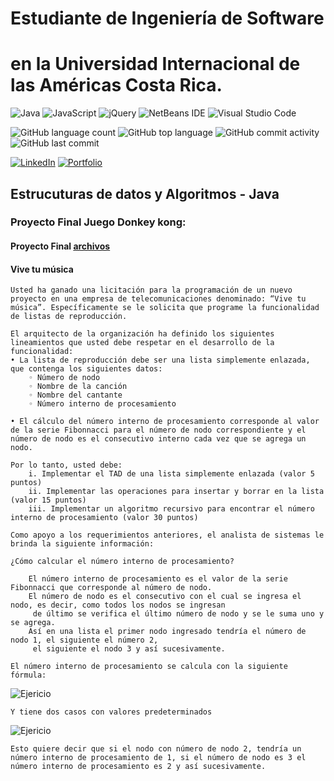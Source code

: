 # Estudiante de Ingeniería de Software
# en la Universidad Internacional de las Américas Costa Rica.

<!--START_SECTION:badges-->
![Java](https://img.shields.io/badge/java-%23ED8B00.svg?style=for-the-badge&logo=java&logoColor=white)
![JavaScript](https://img.shields.io/badge/javascript-%23323330.svg?style=for-the-badge&logo=javascript&logoColor=%23F7DF1E)
![jQuery](https://img.shields.io/badge/jquery-%230769AD.svg?style=for-the-badge&logo=jquery&logoColor=white)
![NetBeans IDE](https://img.shields.io/badge/NetBeansIDE-1B6AC6.svg?style=for-the-badge&logo=apache-netbeans-ide&logoColor=white)
![Visual Studio Code](https://img.shields.io/badge/Visual%20Studio%20Code-0078d7.svg?style=for-the-badge&logo=visual-studio-code&logoColor=white)

![GitHub language count](https://img.shields.io/github/languages/count/bash20cu/Universidad?style=for-the-badge)
![GitHub top language](https://img.shields.io/github/languages/top/bash20cu/Universidad?style=for-the-badge)
![GitHub commit activity](https://img.shields.io/github/commit-activity/m/bash20cu/Universidad?style=for-the-badge)
![GitHub last commit](https://img.shields.io/github/last-commit/bash20cu/Universidad?style=for-the-badge)

[![LinkedIn](https://img.shields.io/badge/linkedin-%230077B5.svg?style=for-the-badge&logo=linkedin&logoColor=white)](https://www.linkedin.com/in/miguel1990/)
[![Portfolio](https://img.shields.io/badge/Portfolio-%23000000.svg?style=for-the-badge&logo=firefox&logoColor=#FF7139)](https://bash20cu.github.io/Portfolio/)
<!--END_SECTION:badges-->

## Estrucuturas de datos y Algoritmos - Java

### Proyecto Final Juego Donkey kong:
#### Proyecto Final [archivos](https://github.com/bash20cu/Universidad/tree/main/Estructuras_de_Datos_Algoritmos/Laboratorio_6)
#### Vive tu música
    Usted ha ganado una licitación para la programación de un nuevo proyecto en una empresa de telecomunicaciones denominado: “Vive tu música”. Específicamente se le solicita que programe la funcionalidad de listas de reproducción.

    El arquitecto de la organización ha definido los siguientes lineamientos que usted debe respetar en el desarrollo de la funcionalidad:
    • La lista de reproducción debe ser una lista simplemente enlazada, que contenga los siguientes datos:
        ◦ Número de nodo
        ◦ Nombre de la canción
        ◦ Nombre del cantante
        ◦ Número interno de procesamiento

    • El cálculo del número interno de procesamiento corresponde al valor de la serie Fibonnacci para el número de nodo correspondiente y el número de nodo es el consecutivo interno cada vez que se agrega un nodo.

    Por lo tanto, usted debe:
        i. Implementar el TAD de una lista simplemente enlazada (valor 5 puntos)
        ii. Implementar las operaciones para insertar y borrar en la lista (valor 15 puntos)
        iii. Implementar un algoritmo recursivo para encontrar el número interno de procesamiento (valor 30 puntos)

    Como apoyo a los requerimientos anteriores, el analista de sistemas le brinda la siguiente información:
    
    ¿Cómo calcular el número interno de procesamiento?
        
        El número interno de procesamiento es el valor de la serie Fibonnacci que corresponde al número de nodo.
        El número de nodo es el consecutivo con el cual se ingresa el nodo, es decir, como todos los nodos se ingresan
         de último se verifica el último número de nodo y se le suma uno y se agrega. 
        Así en una lista el primer nodo ingresado tendría el número de nodo 1, el siguiente el número 2, 
         el siguiente el nodo 3 y así sucesivamente.

    El número interno de procesamiento se calcula con la siguiente fórmula:
![Ejericio](./img1.png)

    Y tiene dos casos con valores predeterminados
![Ejericio](./img2.png)

    Esto quiere decir que si el nodo con número de nodo 2, tendría un número interno de procesamiento de 1, si el número de nodo es 3 el número interno de procesamiento es 2 y así sucesivamente.